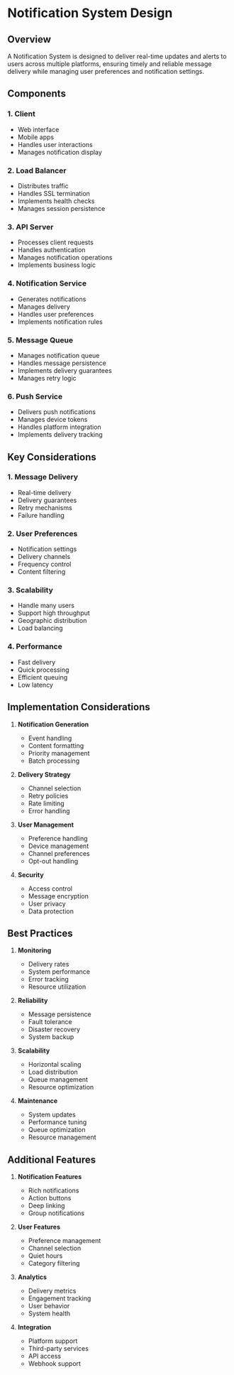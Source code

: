 # Notification System Design

## Overview
A Notification System is designed to deliver real-time updates and alerts to users across multiple platforms, ensuring timely and reliable message delivery while managing user preferences and notification settings.

## Components

### 1. Client
- Web interface
- Mobile apps
- Handles user interactions
- Manages notification display

### 2. Load Balancer
- Distributes traffic
- Handles SSL termination
- Implements health checks
- Manages session persistence

### 3. API Server
- Processes client requests
- Handles authentication
- Manages notification operations
- Implements business logic

### 4. Notification Service
- Generates notifications
- Manages delivery
- Handles user preferences
- Implements notification rules

### 5. Message Queue
- Manages notification queue
- Handles message persistence
- Implements delivery guarantees
- Manages retry logic

### 6. Push Service
- Delivers push notifications
- Manages device tokens
- Handles platform integration
- Implements delivery tracking

## Key Considerations

### 1. Message Delivery
- Real-time delivery
- Delivery guarantees
- Retry mechanisms
- Failure handling

### 2. User Preferences
- Notification settings
- Delivery channels
- Frequency control
- Content filtering

### 3. Scalability
- Handle many users
- Support high throughput
- Geographic distribution
- Load balancing

### 4. Performance
- Fast delivery
- Quick processing
- Efficient queuing
- Low latency

## Implementation Considerations

1. **Notification Generation**
   - Event handling
   - Content formatting
   - Priority management
   - Batch processing

2. **Delivery Strategy**
   - Channel selection
   - Retry policies
   - Rate limiting
   - Error handling

3. **User Management**
   - Preference handling
   - Device management
   - Channel preferences
   - Opt-out handling

4. **Security**
   - Access control
   - Message encryption
   - User privacy
   - Data protection

## Best Practices

1. **Monitoring**
   - Delivery rates
   - System performance
   - Error tracking
   - Resource utilization

2. **Reliability**
   - Message persistence
   - Fault tolerance
   - Disaster recovery
   - System backup

3. **Scalability**
   - Horizontal scaling
   - Load distribution
   - Queue management
   - Resource optimization

4. **Maintenance**
   - System updates
   - Performance tuning
   - Queue optimization
   - Resource management

## Additional Features

1. **Notification Features**
   - Rich notifications
   - Action buttons
   - Deep linking
   - Group notifications

2. **User Features**
   - Preference management
   - Channel selection
   - Quiet hours
   - Category filtering

3. **Analytics**
   - Delivery metrics
   - Engagement tracking
   - User behavior
   - System health

4. **Integration**
   - Platform support
   - Third-party services
   - API access
   - Webhook support
